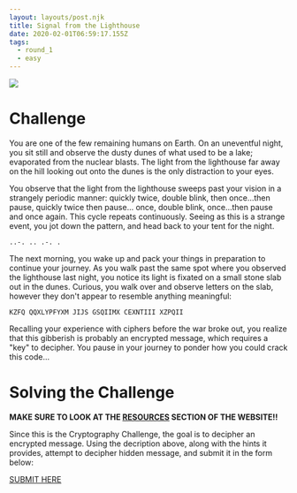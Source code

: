 ```yaml
---
layout: layouts/post.njk
title: Signal from the Lighthouse
date: 2020-02-01T06:59:17.155Z
tags:
  - round_1
  - easy
---
```

![](/images/deserted_lighthouse.jpg)

# Challenge

You are one of the few remaining humans on Earth. On an uneventful night, you sit still and observe the dusty dunes of what used to be a lake; evaporated from the nuclear blasts. The light from the lighthouse far away on the hill looking out onto the dunes is the only distraction to your eyes.

You observe that the light from the lighthouse sweeps past your vision in a strangely periodic manner: quickly twice, double blink, then once…then pause,  quickly twice then pause... once, double blink, once…then pause and once again. This cycle repeats continuously. Seeing as this is a strange event, you jot down the pattern, and head back to your tent for the night.

`..-. .. .-. .`

The next morning, you wake up and pack your things in preparation to continue your journey. As you walk past the same spot where you observed the lighthouse last night, you notice its light is fixated on a small stone slab out in the dunes. Curious, you walk over and observe letters on the slab, however they don't appear to resemble anything meaningful:

`KZFQ QQXLYPFYXM JIJS GSQIIMX CEXNTIII XZPQII`

Recalling your experience with ciphers before the war broke out, you realize that this gibberish is probably an encrypted message, which requires a "key" to decipher. You pause in your journey to ponder how you could crack this code...

# Solving the Challenge

**MAKE SURE TO LOOK AT THE [RESOURCES](/resources) SECTION OF THE WEBSITE!!**

Since this is the Cryptography Challenge, the goal is to decipher an encrypted message. Using the decription above, along with the hints it provides, attempt to decipher hidden message, and submit it in the form below:

[SUBMIT HERE](https://forms.gle/aUWd9i1rWGtPYdjs6)
